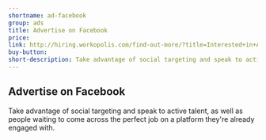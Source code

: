 ```yaml
---
shortname: ad-facebook
group: ads
title: Advertise on Facebook
price:
link: http://hiring.workopolis.com/find-out-more/?title=Interested+in+Advertising%20Products?&NetsuiteTitle=Advertise+on+Facebook
buy-button:
short-description: Take advantage of social targeting and speak to active talent, as well as people waiting to come across the perfect job on a platform they're already engaged with.
---
```


## Advertise on Facebook

Take advantage of social targeting and speak to active talent, as well as people waiting to come across the perfect job on a platform they're already engaged with.
